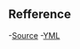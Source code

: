 ## Refference

-[Source](https://www.youtube.com/watch?v=wF5T8Tn0MtA)
-[YML](https://drive.google.com/file/d/1U5HyiSSKRL5ZApJTMkleGIGHlNuxuF4-/view)
